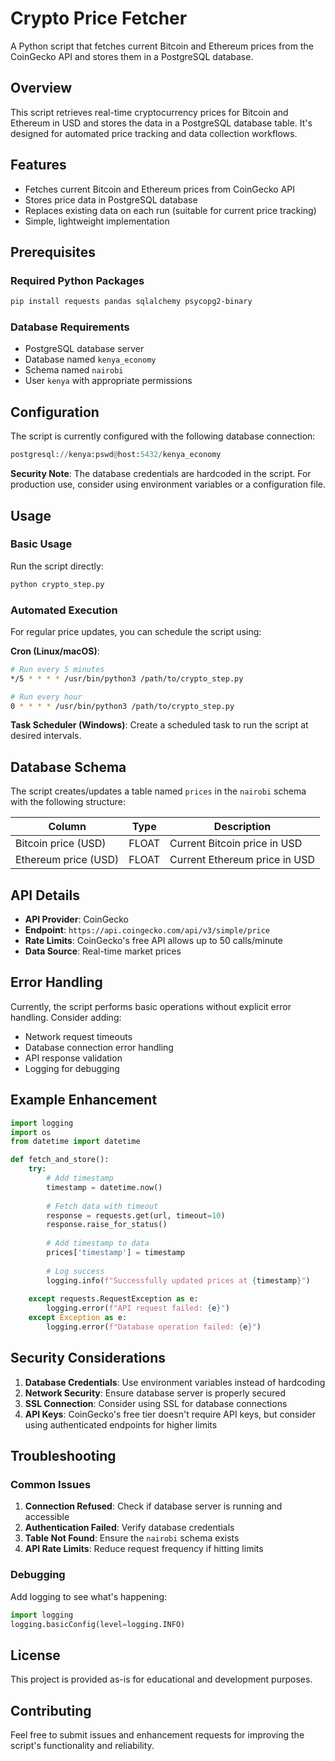 # Crypto Price Fetcher

A Python script that fetches current Bitcoin and Ethereum prices from the CoinGecko API and stores them in a PostgreSQL database.

## Overview

This script retrieves real-time cryptocurrency prices for Bitcoin and Ethereum in USD and stores the data in a PostgreSQL database table. It's designed for automated price tracking and data collection workflows.

## Features

- Fetches current Bitcoin and Ethereum prices from CoinGecko API
- Stores price data in PostgreSQL database
- Replaces existing data on each run (suitable for current price tracking)
- Simple, lightweight implementation

## Prerequisites

### Required Python Packages

```bash
pip install requests pandas sqlalchemy psycopg2-binary
```

### Database Requirements

- PostgreSQL database server
- Database named `kenya_economy`
- Schema named `nairobi`
- User `kenya` with appropriate permissions

## Configuration

The script is currently configured with the following database connection:

```python
postgresql://kenya:pswd@host:5432/kenya_economy
```

**Security Note**: The database credentials are hardcoded in the script. For production use, consider using environment variables or a configuration file.

## Usage

### Basic Usage

Run the script directly:

```bash
python crypto_step.py
```

### Automated Execution

For regular price updates, you can schedule the script using:

**Cron (Linux/macOS)**:
```bash
# Run every 5 minutes
*/5 * * * * /usr/bin/python3 /path/to/crypto_step.py

# Run every hour
0 * * * * /usr/bin/python3 /path/to/crypto_step.py
```

**Task Scheduler (Windows)**: Create a scheduled task to run the script at desired intervals.

## Database Schema

The script creates/updates a table named `prices` in the `nairobi` schema with the following structure:

| Column | Type | Description |
|--------|------|-------------|
| Bitcoin price (USD) | FLOAT | Current Bitcoin price in USD |
| Ethereum price (USD) | FLOAT | Current Ethereum price in USD |

## API Details

- **API Provider**: CoinGecko
- **Endpoint**: `https://api.coingecko.com/api/v3/simple/price`
- **Rate Limits**: CoinGecko's free API allows up to 50 calls/minute
- **Data Source**: Real-time market prices

## Error Handling

Currently, the script performs basic operations without explicit error handling. Consider adding:

- Network request timeouts
- Database connection error handling
- API response validation
- Logging for debugging

## Example Enhancement

```python
import logging
import os
from datetime import datetime

def fetch_and_store():
    try:
        # Add timestamp
        timestamp = datetime.now()
        
        # Fetch data with timeout
        response = requests.get(url, timeout=10)
        response.raise_for_status()
        
        # Add timestamp to data
        prices['timestamp'] = timestamp
        
        # Log success
        logging.info(f"Successfully updated prices at {timestamp}")
        
    except requests.RequestException as e:
        logging.error(f"API request failed: {e}")
    except Exception as e:
        logging.error(f"Database operation failed: {e}")
```

## Security Considerations

1. **Database Credentials**: Use environment variables instead of hardcoding
2. **Network Security**: Ensure database server is properly secured
3. **SSL Connection**: Consider using SSL for database connections
4. **API Keys**: CoinGecko's free tier doesn't require API keys, but consider using authenticated endpoints for higher limits

## Troubleshooting

### Common Issues

1. **Connection Refused**: Check if database server is running and accessible
2. **Authentication Failed**: Verify database credentials
3. **Table Not Found**: Ensure the `nairobi` schema exists
4. **API Rate Limits**: Reduce request frequency if hitting limits

### Debugging

Add logging to see what's happening:

```python
import logging
logging.basicConfig(level=logging.INFO)
```

## License

This project is provided as-is for educational and development purposes.

## Contributing

Feel free to submit issues and enhancement requests for improving the script's functionality and reliability.
